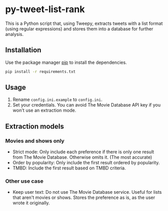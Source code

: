 # py-tweet-list-rank

This is a Python script that, using Tweepy, extracts tweets with a list format (using regular expressions) and stores them into a database for further analysis.

## Installation

Use the package manager [pip](https://pip.pypa.io/en/stable/) to install the dependencies.

```bash
pip install -r requirements.txt
```

## Usage
1. Rename `config.ini.example` to `config.ini`.
2. Set your credentials. You can avoid The Movie Database API key if you won't use an extraction mode.

## Extraction models
### Movies and shows only
* Strict mode: Only include each preference if there is only one result from The Movie Database. Otherwise omits it. (The most accurate)
* Order by popularity: Only include the first result ordered by popularity.
* TMBD: Include the first result based on TMBD criteria.
### Other use case
* Keep user text: Do not use The Movie Database service. Useful for lists that aren't movies or shows. Stores the preference as is, as the user wrote it originally.